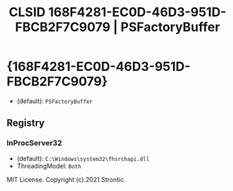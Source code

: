 ﻿---
title: "CLSID 168F4281-EC0D-46D3-951D-FBCB2F7C9079 | PSFactoryBuffer"
excerpt: What is COM-Object CLSID 168F4281-EC0D-46D3-951D-FBCB2F7C9079?
---

# {168F4281-EC0D-46D3-951D-FBCB2F7C9079}

* (default): `PSFactoryBuffer`

## Registry


### InProcServer32

* (default): `C:\Windows\system32\fhsrchapi.dll`
* ThreadingModel: `Both`

MIT License. Copyright (c) 2021 Strontic.


